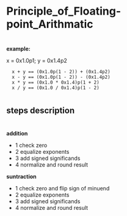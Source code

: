 # Principle_of_Floating-point_Arithmatic
#
**example:**

 x = 0x1.0p1; y = 0x1.4p2
```
  x + y == (0x1.0p(1 - 2)) + (0x1.4p2)
  x - y == (0x1.0p(1 - 2)) - (0x1.4p2)
  x * y == (0x1.0 * 0x1.4)p(1 + 2)
  x / y == (0x1.0 / 0x1.4)p(1 - 2)
```
#
## steps description
#
**addition**
  - 1 check zero
  - 2 equalize exponents
  - 3 add signed significands
  - 4 normalize and round result

**suntraction**
  - 1 check zero and flip sign of minuend
  - 2 equalize exponents
  - 3 add signed significands
  - 4 normalize and round result
#

